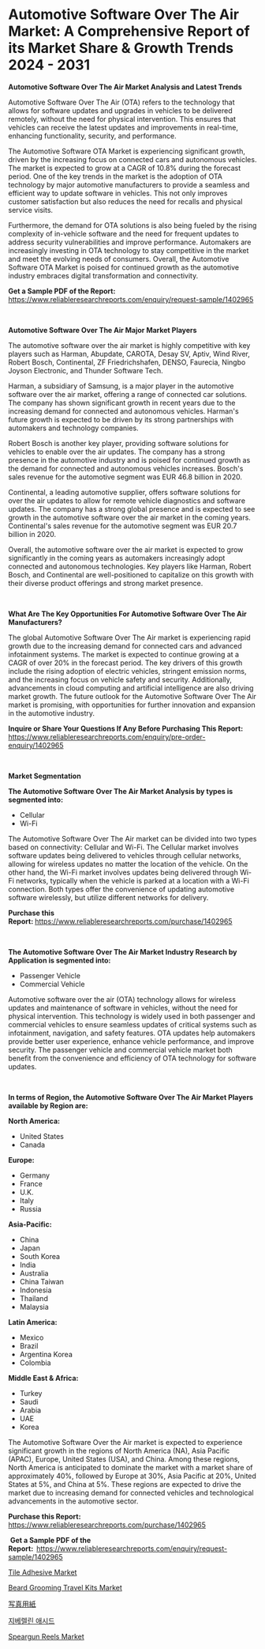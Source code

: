 <p><h1>Automotive Software Over The Air Market: A Comprehensive Report of its Market Share & Growth Trends 2024 - 2031</h1></p><p><strong>Automotive Software Over The Air Market Analysis and Latest Trends</strong></p>
<p><p>Automotive Software Over The Air (OTA) refers to the technology that allows for software updates and upgrades in vehicles to be delivered remotely, without the need for physical intervention. This ensures that vehicles can receive the latest updates and improvements in real-time, enhancing functionality, security, and performance.</p><p>The Automotive Software OTA Market is experiencing significant growth, driven by the increasing focus on connected cars and autonomous vehicles. The market is expected to grow at a CAGR of 10.8% during the forecast period. One of the key trends in the market is the adoption of OTA technology by major automotive manufacturers to provide a seamless and efficient way to update software in vehicles. This not only improves customer satisfaction but also reduces the need for recalls and physical service visits.</p><p>Furthermore, the demand for OTA solutions is also being fueled by the rising complexity of in-vehicle software and the need for frequent updates to address security vulnerabilities and improve performance. Automakers are increasingly investing in OTA technology to stay competitive in the market and meet the evolving needs of consumers. Overall, the Automotive Software OTA Market is poised for continued growth as the automotive industry embraces digital transformation and connectivity.</p></p>
<p><strong>Get a Sample PDF of the Report:&nbsp;</strong> <a href="https://www.reliableresearchreports.com/enquiry/request-sample/1402965">https://www.reliableresearchreports.com/enquiry/request-sample/1402965</a></p>
<p>&nbsp;</p>
<p><strong>Automotive Software Over The Air Major Market Players</strong></p>
<p><p>The automotive software over the air market is highly competitive with key players such as Harman, Abupdate, CAROTA, Desay SV, Aptiv, Wind River, Robert Bosch, Continental, ZF Friedrichshafen, DENSO, Faurecia, Ningbo Joyson Electronic, and Thunder Software Tech.</p><p>Harman, a subsidiary of Samsung, is a major player in the automotive software over the air market, offering a range of connected car solutions. The company has shown significant growth in recent years due to the increasing demand for connected and autonomous vehicles. Harman's future growth is expected to be driven by its strong partnerships with automakers and technology companies.</p><p>Robert Bosch is another key player, providing software solutions for vehicles to enable over the air updates. The company has a strong presence in the automotive industry and is poised for continued growth as the demand for connected and autonomous vehicles increases. Bosch's sales revenue for the automotive segment was EUR 46.8 billion in 2020.</p><p>Continental, a leading automotive supplier, offers software solutions for over the air updates to allow for remote vehicle diagnostics and software updates. The company has a strong global presence and is expected to see growth in the automotive software over the air market in the coming years. Continental's sales revenue for the automotive segment was EUR 20.7 billion in 2020.</p><p>Overall, the automotive software over the air market is expected to grow significantly in the coming years as automakers increasingly adopt connected and autonomous technologies. Key players like Harman, Robert Bosch, and Continental are well-positioned to capitalize on this growth with their diverse product offerings and strong market presence.</p></p>
<p>&nbsp;</p>
<p><strong>What Are The Key Opportunities For Automotive Software Over The Air Manufacturers?</strong></p>
<p><p>The global Automotive Software Over The Air market is experiencing rapid growth due to the increasing demand for connected cars and advanced infotainment systems. The market is expected to continue growing at a CAGR of over 20% in the forecast period. The key drivers of this growth include the rising adoption of electric vehicles, stringent emission norms, and the increasing focus on vehicle safety and security. Additionally, advancements in cloud computing and artificial intelligence are also driving market growth. The future outlook for the Automotive Software Over The Air market is promising, with opportunities for further innovation and expansion in the automotive industry.</p></p>
<p><strong>Inquire or Share Your Questions If Any Before Purchasing This Report:</strong> <a href="https://www.reliableresearchreports.com/enquiry/pre-order-enquiry/1402965">https://www.reliableresearchreports.com/enquiry/pre-order-enquiry/1402965</a></p>
<p>&nbsp;</p>
<p><strong>Market Segmentation</strong></p>
<p><strong>The Automotive Software Over The Air Market Analysis by types is segmented into:</strong></p>
<p><ul><li>Cellular</li><li>Wi-Fi</li></ul></p>
<p><p>The Automotive Software Over The Air market can be divided into two types based on connectivity: Cellular and Wi-Fi. The Cellular market involves software updates being delivered to vehicles through cellular networks, allowing for wireless updates no matter the location of the vehicle. On the other hand, the Wi-Fi market involves updates being delivered through Wi-Fi networks, typically when the vehicle is parked at a location with a Wi-Fi connection. Both types offer the convenience of updating automotive software wirelessly, but utilize different networks for delivery.</p></p>
<p><strong>Purchase this Report:&nbsp;</strong><a href="https://www.reliableresearchreports.com/purchase/1402965">https://www.reliableresearchreports.com/purchase/1402965</a></p>
<p>&nbsp;</p>
<p><strong>The Automotive Software Over The Air Market Industry Research by Application is segmented into:</strong></p>
<p><ul><li>Passenger Vehicle</li><li>Commercial Vehicle</li></ul></p>
<p><p>Automotive software over the air (OTA) technology allows for wireless updates and maintenance of software in vehicles, without the need for physical intervention. This technology is widely used in both passenger and commercial vehicles to ensure seamless updates of critical systems such as infotainment, navigation, and safety features. OTA updates help automakers provide better user experience, enhance vehicle performance, and improve security. The passenger vehicle and commercial vehicle market both benefit from the convenience and efficiency of OTA technology for software updates.</p></p>
<p>&nbsp;</p>
<p><strong>In terms of Region, the Automotive Software Over The Air Market Players available by Region are:</strong></p>
<p>
    <p> <strong> North America: </strong>
        <ul>
            <li>United States</li>
            <li>Canada</li>
        </ul>
        </p> 
    <p> <strong> Europe: </strong>
        <ul>
            <li>Germany</li>
            <li>France</li>
            <li>U.K.</li>
            <li>Italy</li>
            <li>Russia</li>
        </ul>
        </p> 
    <p> <strong> Asia-Pacific: </strong>
        <ul>
            <li>China</li>
            <li>Japan</li>
            <li>South Korea</li>
            <li>India</li>
            <li>Australia</li>
            <li>China Taiwan</li>
            <li>Indonesia</li>
            <li>Thailand</li>
            <li>Malaysia</li>
        </ul>
        </p> 
    <p> <strong> Latin America: </strong>
        <ul>
            <li>Mexico</li>
            <li>Brazil</li>
            <li>Argentina Korea</li>
            <li>Colombia</li>
        </ul>
        </p> 
    <p> <strong> Middle East & Africa: </strong>
        <ul>
            <li>Turkey</li>
            <li>Saudi</li>
            <li>Arabia</li>
            <li>UAE</li>
            <li>Korea</li>
        </ul>
    </p>
    </p>
<p><p>The Automotive Software Over the Air market is expected to experience significant growth in the regions of North America (NA), Asia Pacific (APAC), Europe, United States (USA), and China. Among these regions, North America is anticipated to dominate the market with a market share of approximately 40%, followed by Europe at 30%, Asia Pacific at 20%, United States at 5%, and China at 5%. These regions are expected to drive the market due to increasing demand for connected vehicles and technological advancements in the automotive sector.</p></p>
<p><strong>Purchase this Report: </strong><a href="https://www.reliableresearchreports.com/purchase/1402965">https://www.reliableresearchreports.com/purchase/1402965</a></p>
<p>&nbsp;<strong>Get a Sample PDF of the Report:&nbsp;&nbsp;</strong><a href="https://www.reliableresearchreports.com/enquiry/request-sample/1402965">https://www.reliableresearchreports.com/enquiry/request-sample/1402965</a></p>
<p><strong></strong></p>
<p><p><a href="https://view.publitas.com/reportprime-1/tile-adhesive-market-research-report-the-key-to-successful-business-strategy-forecasted-for-period-from-2024-2031/">Tile Adhesive Market</a></p><p><a href="https://issuu.com/reportprime-2/docs/beard-grooming-travel-kits-market-size-2030.pptx">Beard Grooming Travel Kits Market</a></p><p><a href="https://medium.com/@sandeepayare180/%E5%86%99%E7%9C%9F%E7%94%A8%E3%81%AE%E7%B4%99%E5%B8%82%E5%A0%B4%E3%81%AE%E5%88%86%E6%9E%90-%E3%82%B0%E3%83%AD%E3%83%BC%E3%83%90%E3%83%AB%E7%94%A3%E6%A5%AD%E3%81%AE%E5%B1%95%E6%9C%9B%E3%81%A8%E4%BA%88%E6%B8%AC-2024%E5%B9%B4%E3%81%8B%E3%82%892031%E5%B9%B4%E3%81%BE%E3%81%A7-bf7e58ba8957">写真用紙</a></p><p><a href="https://medium.com/@brendantygibson56776/2024%EB%85%84%EB%B6%80%ED%84%B0-2031%EB%85%84%EA%B9%8C%EC%A7%80-%EA%B8%B0%EB%B2%84%EB%A0%90%EB%A6%AD-%EC%82%B0-%EC%8B%9C%EC%9E%A5-%EB%B6%84%EC%84%9D-%EB%B0%8F-%ED%81%AC%EA%B8%B0-%EC%98%88%EC%B8%A1-b4c11c4d76fe">지베렐린 애시드</a></p><p><a href="https://picayune-night-cbd.notion.site/Speargun-Reels-Market-with-the-goal-of-estimating-the-market-size-and-future-growth-potential-of-var-781a8aede451459cb631bbac04e22065">Speargun Reels Market</a></p></p>